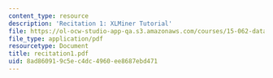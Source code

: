 ```yaml
---
content_type: resource
description: 'Recitation 1: XLMiner Tutorial'
file: https://ol-ocw-studio-app-qa.s3.amazonaws.com/courses/15-062-data-mining-spring-2003/8ad860919c5ec4dc4960ee8687ebd471_recitation1.pdf
file_type: application/pdf
resourcetype: Document
title: recitation1.pdf
uid: 8ad86091-9c5e-c4dc-4960-ee8687ebd471
---
```


